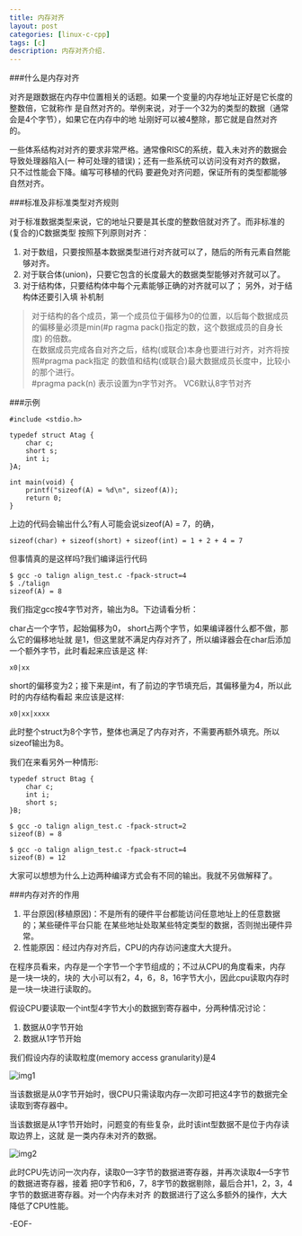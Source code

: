 ```yaml
---
title: 内存对齐
layout: post
categories: [linux-c-cpp]
tags: [c]
description: 内存对齐介绍.
---
```


###什么是内存对齐

对齐是跟数据在内存中位置相关的话题。如果一个变量的内存地址正好是它长度的整数倍，它就称作
是自然对齐的。举例来说，对于一个32为的类型的数据（通常会是4个字节），如果它在内存中的地
址刚好可以被4整除，那它就是自然对齐的。  

一些体系结构对对齐的要求非常严格。通常像RISC的系统，载入未对齐的数据会导致处理器陷入(一
种可处理的错误)；还有一些系统可以访问没有对齐的数据，只不过性能会下降。编写可移植的代码
要避免对齐问题，保证所有的类型都能够自然对齐。  

###标准及非标准类型对齐规则

对于标准数据类型来说，它的地址只要是其长度的整数倍就对齐了。而非标准的(复合的)C数据类型
按照下列原则对齐：  
1. 对于数组，只要按照基本数据类型进行对齐就可以了，随后的所有元素自然能够对齐。  
2. 对于联合体(union)，只要它包含的长度最大的数据类型能够对齐就可以了。  
3. 对于结构体，只要结构体中每个元素能够正确的对齐就可以了； 另外，对于结构体还要引入填
补机制  

> 对于结构的各个成员，第一个成员位于偏移为0的位置，以后每个数据成员的偏移量必须是min(#p
ragma pack()指定的数，这个数据成员的自身长度) 的倍数。  
> 在数据成员完成各自对齐之后，结构(或联合)本身也要进行对齐，对齐将按照#pragma pack指定
的数值和结构(或联合)最大数据成员长度中，比较小的那个进行。  
> #pragma pack(n) 表示设置为n字节对齐。 VC6默认8字节对齐  

###示例

	#include <stdio.h>

    typedef struct Atag {
        char c;
        short s;
        int i;
    }A;

	int main(void) {
		printf("sizeof(A) = %d\n", sizeof(A));
		return 0;
	}  

上边的代码会输出什么?有人可能会说sizeof(A) = 7，的确，  
	
	sizeof(char) + sizeof(short) + sizeof(int) = 1 + 2 + 4 = 7  

但事情真的是这样吗?我们编译运行代码  

	$ gcc -o talign align_test.c -fpack-struct=4
	$ ./talign
	sizeof(A) = 8  

我们指定gcc按4字节对齐，输出为8。下边请看分析：  

char占一个字节，起始偏移为0， short占两个字节，如果编译器什么都不做，那么它的偏移地址就
是1，但这里就不满足内存对齐了，所以编译器会在char后添加一个额外字节，此时看起来应该是这
样: 
  
	x0|xx  

short的偏移变为2；接下来是int，有了前边的字节填充后，其偏移量为4，所以此时的内存结构看起
来应该是这样:  

	x0|xx|xxxx  

此时整个struct为8个字节，整体也满足了内存对齐，不需要再额外填充。所以sizeof输出为8。  

我们在来看另外一种情形:  

	typedef struct Btag {
		char c;
		int i;
		short s;
	}B;  

	$ gcc -o talign align_test.c -fpack-struct=2
	sizeof(B) = 8
	
	$ gcc -o talign align_test.c -fpack-struct=4
	sizeof(B) = 12  

大家可以想想为什么上边两种编译方式会有不同的输出。我就不另做解释了。  

###内存对齐的作用

1. 平台原因(移植原因)：不是所有的硬件平台都能访问任意地址上的任意数据的；某些硬件平台只能
在某些地址处取某些特定类型的数据，否则抛出硬件异常。
2. 性能原因：经过内存对齐后，CPU的内存访问速度大大提升。  

在程序员看来，内存是一个字节一个字节组成的；不过从CPU的角度看来，内存是一块一块的，块的
大小可以有2，4，6，8，16字节大小，因此cpu读取内存时是一块一块进行读取的。  

假设CPU要读取一个int型4字节大小的数据到寄存器中，分两种情况讨论：  

1. 数据从0字节开始
2. 数据从1字节开始

我们假设内存的读取粒度(memory access granularity)是4  

![img1](https://raw.github.com/yuxingfirst/blog/gh-pages/_images/linux-kernel/align-1.jpg)

当该数据是从0字节开始时，很CPU只需读取内存一次即可把这4字节的数据完全读取到寄存器中。  

当该数据是从1字节开始时，问题变的有些复杂，此时该int型数据不是位于内存读取边界上，这就
是一类内存未对齐的数据。  

![img2](https://raw.github.com/yuxingfirst/blog/gh-pages/_images/linux-kernel/align-2.jpg)

此时CPU先访问一次内存，读取0—3字节的数据进寄存器，并再次读取4—5字节的数据进寄存器，接着
把0字节和6，7，8字节的数据剔除，最后合并1，2，3，4字节的数据进寄存器。对一个内存未对齐
的数据进行了这么多额外的操作，大大降低了CPU性能。  

-EOF-























